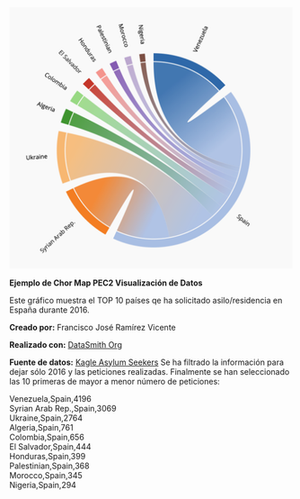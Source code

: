 ![alt text](https://github.com/fjramirezv/Chord_Map_Asylum_2016_to_Spain/blob/01b1f397025202de6d3973ef94c67455194d6212/Chord_Diagram_2016_Asylum_Spain.png?raw=true)

**Ejemplo de Chor Map PEC2 Visualización de Datos**

Este gráfico muestra el TOP 10 países qe ha solicitado asilo/residencia en España durante 2016.

**Creado por:**
Francisco José Ramírez Vicente

**Realizado con:**
[DataSmith Org](http://www.datasmith.org/2018/06/02/a-bold-chord-diagram-generator/)

**Fuente de datos:**
[Kagle Asylum Seekers](https://www.kaggle.com/datasets/unitednations/refugee-data?select=asylum_seekers.csv)
Se ha filtrado la información para dejar sólo 2016 y las peticiones realizadas.
Finalmente se han seleccionado las 10 primeras de mayor a menor número de peticiones:

Venezuela,Spain,4196<br> 
Syrian Arab Rep.,Spain,3069<br> 
Ukraine,Spain,2764<br> 
Algeria,Spain,761<br> 
Colombia,Spain,656<br> 
El Salvador,Spain,444<br> 
Honduras,Spain,399<br> 
Palestinian,Spain,368<br> 
Morocco,Spain,345<br> 
Nigeria,Spain,294<br> 
